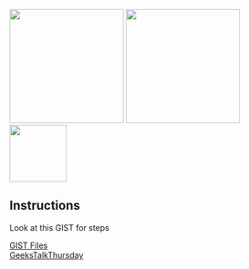 <p>
<img width=200 src="https://geekstalkthursday.co.ke/img/1logo.png">
<img width=200 src="https://appslab.co.ke/images/logo.png">
<img width=100 src="https://manuel.appslab.co.ke/img/geek.png">
</p>


## Instructions
Look at this GIST for steps

[GIST Files](https://gist.github.com/manuelgeek/23a07b9c725bb6f6c589b7fd3644a634)<br>
[GeeksTalkThursday]( https://geekstalkthursday.co.ke/blog/laravel-admin-using-multiple-guards-071420182344)

